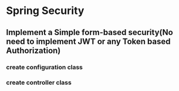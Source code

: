 # Spring Security
## Implement a Simple form-based security(No need to implement JWT or any Token based Authorization)
### create configuration class
### create controller class
